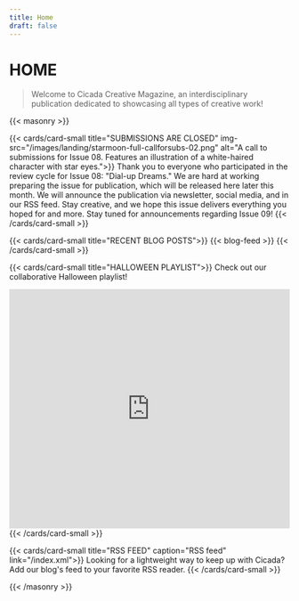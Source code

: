 ```yaml
---
title: Home
draft: false
---
```


# HOME
> Welcome to Cicada Creative Magazine, an interdisciplinary publication dedicated to showcasing all types of creative work!

{{< masonry >}}

{{< cards/card-small title="SUBMISSIONS ARE CLOSED" img-src="/images/landing/starmoon-full-callforsubs-02.png" alt="A call to submissions for Issue 08. Features an illustration of a white-haired character with star eyes.">}}
Thank you to everyone who participated in the review cycle for Issue 08: "Dial-up Dreams." We are hard at working preparing the issue for publication, which will be released here later this month. We will announce the publication via newsletter, social media, and in our RSS feed. Stay creative, and we hope this issue delivers everything you hoped for and more. Stay tuned for announcements regarding Issue 09!
{{< /cards/card-small >}}

{{< cards/card-small title="RECENT BLOG POSTS">}}
{{< blog-feed >}}
{{< /cards/card-small >}}

{{< cards/card-small title="HALLOWEEN PLAYLIST">}}
Check out our collaborative Halloween playlist!
<iframe style="border-radius:0px" src="https://open.spotify.com/embed/playlist/2V2Opt7ELGCWPxa9jQ39un?utm_source=generator" width="100%" height="430" frameBorder="0" allowfullscreen="" allow="autoplay; clipboard-write; encrypted-media; fullscreen; picture-in-picture" loading="lazy"></iframe>
{{< /cards/card-small >}}

{{< cards/card-small title="RSS FEED" caption="RSS feed" link="/index.xml">}}
Looking for a lightweight way to keep up with Cicada? Add our blog's feed to your favorite RSS reader. <i class="fa-solid fa-square-rss"></i>
{{< /cards/card-small >}}

{{< /masonry >}}